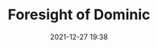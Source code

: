 ---
title: Foresight of Dominic
date: 2021-12-27 19:38
tags:
  - ICP
  - Dfinity
description: |-
  The Quick start provided a simplified introduction to the basic work flow for creating and deploying a new project without exploring the contents of the project directory or sample code.
---